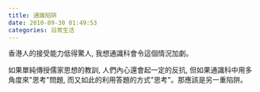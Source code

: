```yaml
---
title: 通識陷阱
date: 2010-09-30 01:49:53
categories: 日常生活
---
```


香港人的接受能力低得驚人, 我想通識科會令這個情況加劇。

如果單純傳授儒家思想的教訓, 人們內心還會起一定的反抗, 但如果通識科中用多角度來"思考"問題, 而又如此的利用答題的方式"思考"。那應該是另一重陷阱。